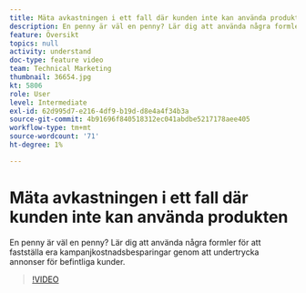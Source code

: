 ```yaml
---
title: Mäta avkastningen i ett fall där kunden inte kan använda produkten
description: En penny är väl en penny? Lär dig att använda några formler för att fastställa era kampanjkostnadsbesparingar genom att undertrycka annonser för befintliga kunder.
feature: Översikt
topics: null
activity: understand
doc-type: feature video
team: Technical Marketing
thumbnail: 36654.jpg
kt: 5806
role: User
level: Intermediate
exl-id: 62d995d7-e216-4df9-b19d-d8e4a4f34b3a
source-git-commit: 4b91696f840518312ec041abdbe5217178aee405
workflow-type: tm+mt
source-wordcount: '71'
ht-degree: 1%

---
```


# Mäta avkastningen i ett fall där kunden inte kan använda produkten

En penny är väl en penny? Lär dig att använda några formler för att fastställa era kampanjkostnadsbesparingar genom att undertrycka annonser för befintliga kunder.

>[!VIDEO](https://video.tv.adobe.com/v/36654/?quality=12&learn=on)
